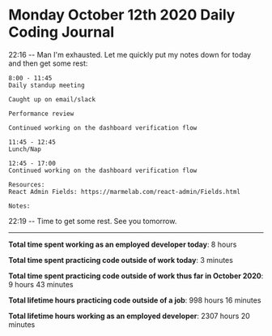 # Monday October 12th 2020 Daily Coding Journal

22:16 -- Man I'm exhausted. Let me quickly put my notes down for today and then get some rest:

```
8:00 - 11:45
Daily standup meeting

Caught up on email/slack

Performance review

Continued working on the dashboard verification flow

11:45 - 12:45
Lunch/Nap

12:45 - 17:00
Continued working on the dashboard verification flow

Resources:
React Admin Fields: https://marmelab.com/react-admin/Fields.html

Notes:
```

22:19 -- Time to get some rest. See you tomorrow.

---

**Total time spent working as an employed developer today**: 8 hours

**Total time spent practicing code outside of work today**: 3 minutes

**Total time spent practicing code outside of work thus far in October 2020**: 9 hours 43 minutes

**Total lifetime hours practicing code outside of a job**: 998 hours 16 minutes

**Total lifetime hours working as an employed developer**: 2307 hours 20 minutes
